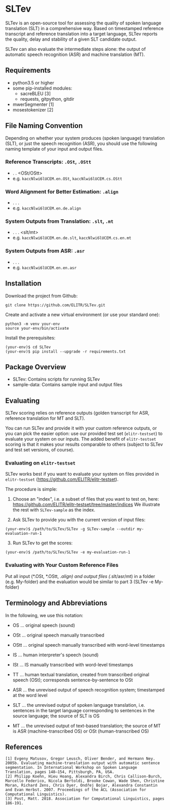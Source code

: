 
# SLTev

SLTev is an open-source tool for assessing the quality of spoken language translation (SLT) in a comprehensive way. Based on timestamped reference transcript and reference translation into a target language, SLTev reports the quality, delay and stability of a given SLT candidate output.

SLTev can also evaluate the intermediate steps alone: the output of automatic speech recognition (ASR) and machine translation (MT).

## Requirements

- python3.5 or higher
- some pip-installed modules:
  - sacreBLEU [3]
  - requests, gitpython, gitdir
- mwerSegmenter [1]
- mosestokenizer [2]

## File Naming Convention

Depending on whether your system produces (spoken language) translation (SLT), or just the speech recognition (ASR), you should use the following naming template of your input and output files.

### Reference Transcripts: ``.OSt``, ``.OStt``
- <file-name> . <language> . <OSt/OStt>
- e.g. ``kaccNlwi6lUCEM.en.OSt``, ``kaccNlwi6lUCEM.cs.OStt``

### Word Alignment for Better Estimation: ``.align``
- <file-name> . <source-language> . <target-language> . <align>
- e.g. ``kaccNlwi6lUCEM.en.de.align``


### System Outputs from Translation: ``.slt``, ``.mt``
- <file-name> . <source-language> . <target-language> . <slt/mt>
- e.g. ``kaccNlwi6lUCEM.en.de.slt``, ``kaccNlwi6lUCEM.cs.en.mt``

### System Outputs from ASR: ``.asr``
- <file-name> . <source-language> . <source-language> . <asr>
- e.g. ``kaccNlwi6lUCEM.en.en.asr``

## Installation

Download the project from Github:
``` {r, engine='bash'} 
git clone https://github.com/ELITR/SLTev.git
```

Create and activate a new virtual environment (or use your standard one):
``` {r, engine='bash'} 
python3 -m venv your-env
source your-env/bin/activate
```

Install the prerequisites:

``` {r, engine='bash'} 
(your-env)$ cd SLTev
(your-env)$ pip install --upgrade -r requirements.txt
```

## Package Overview

- SLTev: Contains scripts for running SLTev
- sample-data: Contains sample input and output files

## Evaluating

SLTev scoring relies on reference outputs (golden transcript for ASR, reference translation for MT and SLT).

You can run SLTev and provide it with your custom reference outputs, or you can pick the easier option: use our provided test set (``elitr-testset``) to evaluate your system on our inputs. The added benefit of ``elitr-testset`` scoring is that it makes your results comparable to others (subject to SLTev and test set versions, of course).

### Evaluating on ``elitr-testset``

SLTev works best if you want to evaluate your system on files provided in ``elitr-testset`` (https://github.com/ELITR/elitr-testset).

The procedure is simple:
1. Choose an "index", i.e. a subset of files that you want to test on, here: https://github.com/ELITR/elitr-testset/tree/master/indices
We illustrate the rest with ``SLTev-sample`` as the index.

2. Ask SLTev to provide you with the current version of input files:
```
(your-env)$ /path/to/SLTev/SLTev -g SLTev-sample --outdir my-evaluation-run-1
```

3. Run SLTev to get the scores:
```
(your-env)$ /path/to/SLTev/SLTev -e my-evaluation-run-1
```

### Evaluating with Your Custom Reference Files

Put all input (*.OSt, *.OStt, *.align) and output files (*.slt/asr/mt) in a folder (e.g. My-folder) and the evaluation would be similar to part 3 (SLTev -e My-folder)



## Terminology and Abbreviations

In the following, we use this notation:

* OS  ... original speech (sound)
* OSt ... original speech manually transcribed
* OStt ... original speech manually transcribed with word-level timestamps
* IS  ... human interpreter's speech (sound)
* ISt ... IS manually transcribed with word-level timestamps
* TT ... human textual translation, created from transcribed original speech (OSt); corresponds sentence-by-sentence to OSt

* ASR ... the unrevised output of speech recognition system; timestamped at the word level
* SLT ... the unrevised output of spoken language translation, i.e. sentences in the target language corresponding to sentences in the source language; the source of SLT is OS
* MT  ... the unrevised output of text-based translation; the source of MT is ASR (machine-transcribed OS) or OSt (human-transcribed OS)


## References
    [1] Evgeny Matusov, Gregor Leusch, Oliver Bender, and Hermann Ney. 2005b. Evaluating machine-translation output with automatic sentence segmentation. In International Workshop on Spoken Language Translation, pages 148–154, Pittsburgh, PA, USA.
    [2] Philipp Koehn, Hieu Hoang, Alexandra Birch, Chris Callison-Burch, Marcello Federico, Nicola Bertoldi, Brooke Cowan, Wade Shen, Christine Moran, Richard Zens, Chris Dyer, Ondřej Bojar, Alexandra Constantin and Evan Herbst. 2007. Proceedings of the ACL (Association for Computational Linguistics).
    [3] Post, Matt. 2018. Association for Computational Linguistics, pages 186-191. 
    

